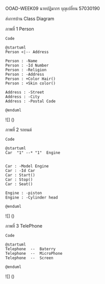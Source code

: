 OOAD-WEEK09 นายปฏิมากร บุญเปลี่ยน 57030190

ส่งการบ้าน Class Diagram

ภาพที่ 1 Person
```
Code
```
```
@startuml
Person <|-- Address

Person : -Name
Person : -Id Number
Person : -Religion
Person : -Address
Person : +Color Hair()
Person : +Skin color()

Address : -Street
Address : -City
Address : -Postal Code

@enduml
```
![]
()

ภาพที่ 2 รถยนต์
```
Code
```
```
@startuml
Car  "1" --* "1"  Engine


Car : -Model Engine
Car : -Id Car
Car : Start()
Car : Stop()
Car : Seat()

Engine : -piston
Engine : -Cylinder head

@enduml
```
![]
()

ภาพที่ 3 TelePhone
```
Code
```
```
@startuml
Telephone  --  Baterry
Telephone  --  MicroPhone
Telephone  --  Screen

@enduml
```
![]
()
